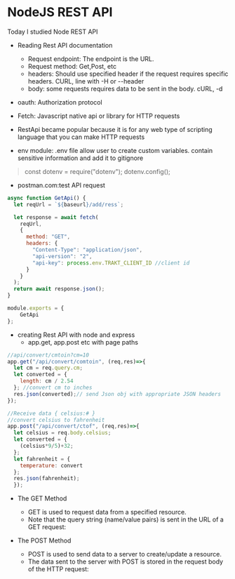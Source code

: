 # NodeJS REST API

Today I studied Node REST API
- Reading Rest API documentation
  - Request endpoint: The endpoint is the URL.
  - Request method: Get,Post, etc
  - headers: Should use specified header if the request requires specific headers. CURL, line with -H or --header  
  - body: some requests requires data to be sent in the body. cURL, -d 
- oauth: Authorization protocol

- Fetch: Javascript native api or library for HTTP requests

- RestApi became popular because it is for any web type of scripting language that you can make HTTP requests

- env module: .env file allow user to create custom variables. contain sensitive information and add it to gitignore 
> const dotenv = require("dotenv");
  dotenv.config();

- postman.com:test API request

```js
async function GetApi() {
  let reqUrl = `${baseurl}/add/ress`;

  let response = await fetch(
    reqUrl,
    {
      method: "GET",
      headers: {
        "Content-Type": "application/json",
        "api-version": "2",
        "api-key": process.env.TRAKT_CLIENT_ID //client id
      }
    }
  );
  return await response.json();
}

module.exports = {
    GetApi
};
```

- creating Rest API with node and express
  - app.get, app.post etc with page paths
``` js
//api/convert/cmtoin?cm=10
app.get("/api/convert/comtoin", (req,res)=>{
  let cm = req.query.cm;
  let converted = {
    length: cm / 2.54
  }; //convert cm to inches
  res.json(converted);// send Json obj with appropriate JSON headers
});

//Receive data { celsius:# }
//convert celsius to fahrenheit
app.post("/api/convert/ctof", (req,res)=>{
  let celsius = req.body.celsius;
  let converted = {
    (celsius*9/5)+32;
  };
  let fahrenheit = {
    temperature: convert
  }; 
  res.json(fahrenheit);
  });


```

- The GET Method
  - GET is used to request data from a specified resource.
  - Note that the query string (name/value pairs) is sent in the URL of a GET request:

- The POST Method
  - POST is used to send data to a server to create/update a resource.
  - The data sent to the server with POST is stored in the request body of the HTTP request: